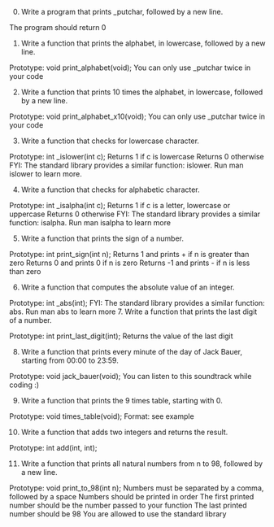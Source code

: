 0. Write a program that prints _putchar, followed by a new line.

The program should return 0

1. Write a function that prints the alphabet, in lowercase, followed by a new line.

Prototype: void print_alphabet(void);
You can only use _putchar twice in your code

2. Write a function that prints 10 times the alphabet, in lowercase, followed by a new line.

Prototype: void print_alphabet_x10(void);
You can only use _putchar twice in your code

3. Write a function that checks for lowercase character.

Prototype: int _islower(int c);
Returns 1 if c is lowercase
Returns 0 otherwise
FYI: The standard library provides a similar function: islower. Run man islower to learn more.

4. Write a function that checks for alphabetic character.

Prototype: int _isalpha(int c);
Returns 1 if c is a letter, lowercase or uppercase
Returns 0 otherwise
FYI: The standard library provides a similar function: isalpha. Run man isalpha to learn more

5. Write a function that prints the sign of a number.

Prototype: int print_sign(int n);
Returns 1 and prints + if n is greater than zero
Returns 0 and prints 0 if n is zero
Returns -1 and prints - if n is less than zero

6. Write a function that computes the absolute value of an integer.

Prototype: int _abs(int);
FYI: The standard library provides a similar function: abs. Run man abs to learn more
7. Write a function that prints the last digit of a number.

Prototype: int print_last_digit(int);
Returns the value of the last digit

8. Write a function that prints every minute of the day of Jack Bauer, starting from 00:00 to 23:59.

Prototype: void jack_bauer(void);
You can listen to this soundtrack while coding :)

9. Write a function that prints the 9 times table, starting with 0.

Prototype: void times_table(void);
Format: see example

10. Write a function that adds two integers and returns the result.

Prototype: int add(int, int);

11. Write a function that prints all natural numbers from n to 98, followed by a new line.

Prototype: void print_to_98(int n);
Numbers must be separated by a comma, followed by a space
Numbers should be printed in order
The first printed number should be the number passed to your function
The last printed number should be 98
You are allowed to use the standard library

